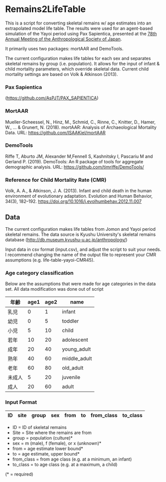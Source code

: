 # Remains2LifeTable
This is a script for converting skeletal remains w/ age estimates into an extrapolated model life table. The results were used for an agent-based simulation of the Yayoi period using Pax Sapientica, presented at the [78th Annual Meeting of the Anthropological Society of Japan](https://github.com/stephenwest470/PAXS-papers/tree/main/2024-ASN).

It primarily uses two packages: mortAAR and DemoTools. 

The current configuration makes life tables for each sex and separates skeletal remains by group (i.e. population). It allows for the input of infant & child mortality parameters, which override skeletal data. Current child mortality settings are based on Volk & Atkinson (2013).

### Pax Sapientica 
(https://github.com/AsPJT/PAX_SAPIENTICA)

### MortAAR
Mueller-Scheessel, N., Hinz, M., Schmid, C., Rinne, C., Knitter, D., Hamer, W., ... & Grunert, N. (2018). mortAAR: Analysis of Archaeological Mortality Data. URL: https://github.com/ISAAKiel/mortAAR

### DemoTools
Riffe T, Aburto JM, Alexander M,Fennell S, Kashnitsky I, Pascariu M and Gerland P. (2019). DemoTools: An R package of tools for aggregate demographic analysis. URL: https://github.com/timriffe/DemoTools/

### Reference for Child Mortality Rate (CMR)
Volk, A. A., & Atkinson, J. A. (2013). Infant and child death in the human environment of evolutionary adaptation. Evolution and Human Behavior, 34(3), 182–192. https://doi.org/10.1016/j.evolhumbehav.2012.11.007

## Data
The current configuration makes life tables from Jomon and Yayoi period skeletal remains. The data source is Kyushu University's skeletal remains database (http://db.museum.kyushu-u.ac.jp/anthropology/)

Input data in csv format (input.csv), and adjust the script to suit your needs. I recommend changing the name of the output file to represent your CMR assumptions (e.g. life-table-yayoi-CMR45).

### Age category classification
Below are the assumptions that were made for age categories in the data set. All data modification was done out of script

|年齢 |age1|age2|name        |
|---|---|---|------------|
|乳児 |0  |1  |infant      |
|幼児 |0  |5  |toddler     |
|小児 |5  |10 |child       |
|若年 |10 |20 |adolescent  |
|成年 |20 |40 |young_adult |
|熟年 |40 |60 |middle_adult|
|老年 |60 |80 |old_adult   |
|未成人|5  |20 |juvenile    |
|成人 |20 |60 |adult       |


### Input Format
|ID|site|group|sex|from|to|from_class|to_class|
|-|-|-|-|-|-|-|-|

- ID = ID of skeletal remains
- Site = Site where the remains are from
- group = population (culture)*
- sex = m (male), f (female), or x (unknown)*
- from = age estimate lower bound*
- to = age estimate, upper bound*
- from_class = from age class (e.g. at a minimum, an infant)
- to_class = to age class (e.g. at a maximum, a child)

(* = required)

